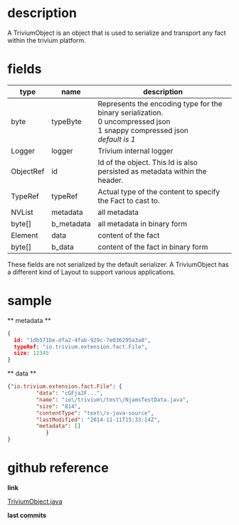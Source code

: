 # description

A TriviumObject is an object that is used to serialize and transport any fact within the trivium platform.

# fields

| type | name | description |
|------|------|-------------|
| byte | typeByte | Represents the encoding type for the binary serialization.<br>0 uncompressed json<br>1 snappy compressed json<br>*default is 1* |
| Logger | logger | Trivium internal logger |
| ObjectRef | id | Id of the object. This Id is also persisted as metadata within the header. |
| TypeRef | typeRef | Actual type of the content to specify the Fact to cast to. |
| NVList | metadata | all metadata |
| byte[] | b_metadata | all metadata in binary form |
| Element | data | content of the fact |
| byte[] | b_data | content of the fact in binary form |

These fields are not serialized by the default serializer. A TriviumObject has a different kind of Layout to support various applications.

# sample

** metadata **
```json
{
  id: "1db571be-dfa2-4fab-929c-7e036295a3a8",
  typeRef: "io.trivium.extension.fact.File",
  size: 12345
}
```

** data **
```json
{"io.trivium.extension.fact.File": {
         "data": "cGFja2F...",
         "name": "io\/trivium\/test\/NjamsTestData.java",
         "size": "814",
         "contentType": "text\/x-java-source",
         "lastModified": "2014-11-11T15:33:14Z",
         "metadata": []
            }
}
```

# github reference

**link**

[TriviumObject.java](https://github.com/trivium-io/trivium/blob/master/src/io/trivium/extension/fact/TriviumObject.java)

**last commits**

<div id='commits' data-path='src/io/trivium/extension/fact/TriviumObject.java'></div>
<script src='../js/commits.js' async></script>
